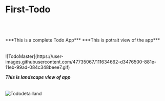 # First-Todo
<br>
<br>
<br>
***This is a complete Todo App***
***This is potrait view of the app***
<br>
<br>
<br>
![TodoMaster](https://user-images.githubusercontent.com/47735067/111634662-d3476500-881e-11eb-99ad-084c348beee7.gif)

***This is landscape view of app***
<br>
<br>
<br>
![Tododetailland](https://user-images.githubusercontent.com/47735067/111636427-93817d00-8820-11eb-86ae-fcec37a7859c.gif)

